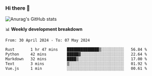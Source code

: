 ### Hi there 👋
![Anurag's GitHub stats](https://github-readme-stats.vercel.app/api?username=jami1024&show_icons=true&theme=radical)

📊 **Weekly development breakdown**
<!--START_SECTION:waka-->

```txt
From: 30 April 2024 - To: 07 May 2024

Rust       1 hr 47 mins    ██████████████▒░░░░░░░░░░   56.84 %
Python     42 mins         █████▓░░░░░░░░░░░░░░░░░░░   22.64 %
Markdown   32 mins         ████▒░░░░░░░░░░░░░░░░░░░░   17.00 %
Text       3 mins          ▒░░░░░░░░░░░░░░░░░░░░░░░░   01.92 %
Vue.js     1 min           ░░░░░░░░░░░░░░░░░░░░░░░░░   00.61 %
```

<!--END_SECTION:waka-->
<!--
**jami1024/jami1024** is a ✨ _special_ ✨ repository because its `README.md` (this file) appears on your GitHub profile.

Here are some ideas to get you started:

- 🔭 I’m currently working on ...
- 🌱 I’m currently learning ...
- 👯 I’m looking to collaborate on ...
- 🤔 I’m looking for help with ...
- 💬 Ask me about ...
- 📫 How to reach me: ...
- 😄 Pronouns: ...
- ⚡ Fun fact: ...
-->

